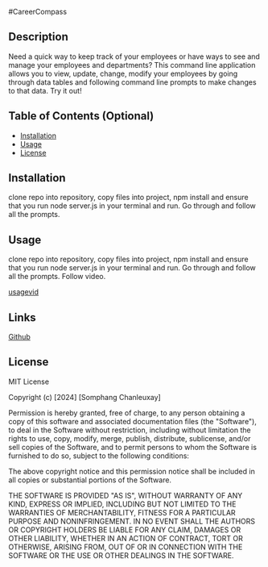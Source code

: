 #CareerCompass

## Description
Need a quick way to keep track of your employees or have ways to see and manage your employees and departments? This command line application allows you to view, update, change, modify your employees by going through data tables and following command line prompts to make changes to that data. Try it out!

## Table of Contents (Optional)

- [Installation](#installation)
- [Usage](#usage)
- [License](#license)


## Installation
clone repo into repository, copy files into project, npm install and ensure that you run node server.js in your terminal and run. Go through and follow all the prompts.


## Usage
clone repo into repository, copy files into project, npm install and ensure that you run node server.js in your terminal and run. Go through and follow all the prompts. Follow video.

[usagevid](https://drive.google.com/file/d/1NRUiKbaV_ACtHyBbefCCwM5Hd5C2EsJL/view)

## Links

[Github](https://github.com/somphangchanleuxay/EmployeeTracker)

## License
MIT License

Copyright (c) [2024] [Somphang Chanleuxay]

Permission is hereby granted, free of charge, to any person obtaining a copy of this software and associated documentation files (the "Software"), to deal in the Software without restriction, including without limitation the rights to use, copy, modify, merge, publish, distribute, sublicense, and/or sell copies of the Software, and to permit persons to whom the Software is furnished to do so, subject to the following conditions:

The above copyright notice and this permission notice shall be included in all copies or substantial portions of the Software.

THE SOFTWARE IS PROVIDED "AS IS", WITHOUT WARRANTY OF ANY KIND, EXPRESS OR IMPLIED, INCLUDING BUT NOT LIMITED TO THE WARRANTIES OF MERCHANTABILITY, FITNESS FOR A PARTICULAR PURPOSE AND NONINFRINGEMENT. IN NO EVENT SHALL THE AUTHORS OR COPYRIGHT HOLDERS BE LIABLE FOR ANY CLAIM, DAMAGES OR OTHER LIABILITY, WHETHER IN AN ACTION OF CONTRACT, TORT OR OTHERWISE, ARISING FROM, OUT OF OR IN CONNECTION WITH THE SOFTWARE OR THE USE OR OTHER DEALINGS IN THE SOFTWARE.
